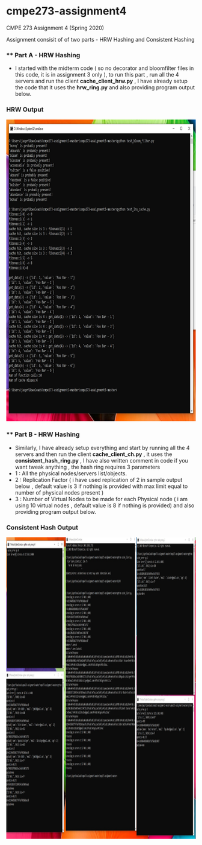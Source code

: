 # cmpe273-assignment4
CMPE 273 Assignment 4 (Spring 2020)

Assignment consisit of of two parts - HRW Hashing and Consistent Hashing

### ** Part A - HRW Hashing

- I started with the midterm code ( so no decorator and bloomfilter files in this code, it is in assignment 3 only ),  to run this part , run all the 4 servers and run the client **cache_client_hrw.py** , I have already setup the code that it uses the **hrw_ring.py** and also providing program output below.

### HRW Output 
<img src="https://github.com/Jaspreet-Singh-03/cmpe273-assignment3/blob/master/Program%20Outputs/Test%20Output.jpg" height="800">

### ** Part B - HRW Hashing

- Similarly, I have already setup everything and start by running all the 4 servers and then run the client **cache_client_ch.py** ,  it uses the **consistent_hash_ring.py** , I have also written comment in code if you want tweak anything , the hash ring requires 3 parameters 
- 1 : All the physical nodes/servers list/objects. 
- 2 : Replication Factor ( i have used replication of 2 in sample output below , default value is 3 if nothing is provided with max limit equal to number of physical nodes present ) 
- 3 : Number of Virtual Nodes to be made for each Physical node ( i am using 10 virtual nodes , default value is 8 if nothing is provided)  and also providing program output below.

### Consistent Hash Output 
<img src="https://github.com/Jaspreet-Singh-03/cmpe273-assignment3/blob/master/Program%20Outputs/Client%20Output.jpg" height="800">


